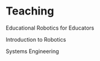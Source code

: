 # [](#header-1)Teaching
Educational Robotics for Educators

Introduction to Robotics 

Systems Engineering
